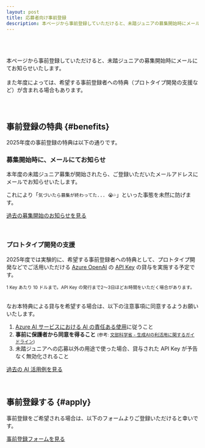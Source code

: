```yaml
---
layout: post
title: 応募者向け事前登録
description: 本ページから事前登録していただけると、未踏ジュニアの募集開始時にメールにてお知らせいたします。また年度によっては、希望する事前登録者への特典（プロトタイプ開発の支援など）が含まれる場合もあります。
---
```


<p style='padding: 50px 0px 40px;'>
  本ページから事前登録していただけると、未踏ジュニアの募集開始時にメールにてお知らせいたします。
  <br>
  <br>
  また年度によっては、希望する事前登録者への特典（プロトタイプ開発の支援など）が含まれる場合もあります。
</p>


## [<i class='fas fa-gift green'></i>](#benefits) 事前登録の特典 {#benefits}

2025年度の事前登録の特典は以下の通りです。

### 募集開始時に、メールにてお知らせ
本年度の未踏ジュニア募集が開始されたら、ご登録いただいたメールアドレスにメールでお知らせいたします。

これにより「`気づいたら募集が終わってた... 😭💦`」といった事態を未然に防げます。

<a href='https://prtimes.jp/main/html/searchrlp/company_id/22934' class='button'>過去の募集開始のお知らせを見る</a>

<br>


### プロトタイプ開発の支援

2025年度では実験的に、希望する事前登録者への特典として、プロトタイプ開発などでご活用いただける [Azure OpenAI](https://azure.microsoft.com/ja-jp/products/ai-services/openai-service) の [API Key](https://www.google.com/search?q=Azure+OpenAI+API+Key) の貸与を実施する予定です。

<div class='note'><small>1 Key あたり 10 ドルまで。API Key の発行まで2〜3日ほどお時間をいただく場合があります。</small></div>

<br>

なお本特典による貸与を希望する場合は、以下の注意事項に同意するようお願いいたします。

1. [Azure AI サービスにおける AI の責任ある使用](https://learn.microsoft.com/ja-jp/azure/ai-services/responsible-use-of-ai-overview)に従うこと
2. **事前に保護者から同意を得ること** <small>(参考: [文部科学省 - 生成AIの利活用に関するガイドライン](https://www.mext.go.jp/a_menu/other/mext_02412.html))</small>
3. 未踏ジュニアへの応募以外の用途で使った場合、貸与された API Key が予告なく無効化されること

<a href='https://jr.mitou.org/projects/search?q=AI#search' class='button'>過去の AI 活用例を見る</a>

<br>


## [<i class='fas fa-mailbox green'></i>](#apply) 事前登録する {#apply}

事前登録をご希望される場合は、以下のフォームよりご登録いただけると幸いです。

<a href="https://bit.ly/mitoujr-pre-register-2025" class='button'>事前登録フォームを見る</a>

<br>
